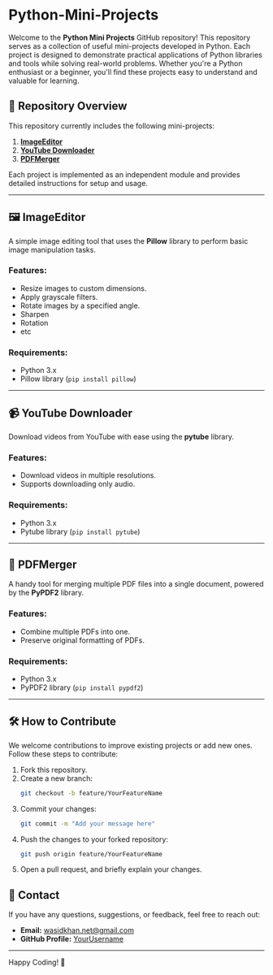 # Python-Mini-Projects

Welcome to the **Python Mini Projects** GitHub repository! This repository serves as a collection of useful mini-projects developed in Python. Each project is designed to demonstrate practical applications of Python libraries and tools while solving real-world problems. Whether you're a Python enthusiast or a beginner, you'll find these projects easy to understand and valuable for learning.

## 📁 **Repository Overview**
This repository currently includes the following mini-projects:

1. [**ImageEditor**](#-imageeditor)
2. [**YouTube Downloader**](#-youtube-downloader)
3. [**PDFMerger**](#-pdfmerger)

Each project is implemented as an independent module and provides detailed instructions for setup and usage.

---

## 🖼️ **ImageEditor**  
A simple image editing tool that uses the **Pillow** library to perform basic image manipulation tasks.

### Features:
- Resize images to custom dimensions.
- Apply grayscale filters.
- Rotate images by a specified angle.
- Sharpen
- Rotation
- etc

### Requirements:
- Python 3.x
- Pillow library (`pip install pillow`)

---

## 📹 **YouTube Downloader**  
Download videos from YouTube with ease using the **pytube** library.

### Features:
- Download videos in multiple resolutions.
- Supports downloading only audio.

### Requirements:
- Python 3.x
- Pytube library (`pip install pytube`)

---

## 📄 **PDFMerger**  
A handy tool for merging multiple PDF files into a single document, powered by the **PyPDF2** library.

### Features:
- Combine multiple PDFs into one.
- Preserve original formatting of PDFs.

### Requirements:
- Python 3.x
- PyPDF2 library (`pip install pypdf2`)

---

## 🛠️ **How to Contribute**

We welcome contributions to improve existing projects or add new ones. Follow these steps to contribute:
1. Fork this repository.
2. Create a new branch:
   ```bash
   git checkout -b feature/YourFeatureName
   ```
3. Commit your changes:
   ```bash
   git commit -m "Add your message here"
   ```
4. Push the changes to your forked repository:
   ```bash
   git push origin feature/YourFeatureName
   ```
5. Open a pull request, and briefly explain your changes.

## 📧 **Contact**

If you have any questions, suggestions, or feedback, feel free to reach out:

- **Email:** wasidkhan.net@gmail.com
- **GitHub Profile:** [YourUsername](https://github.com/wasid-khan)

---

Happy Coding! 🚀
